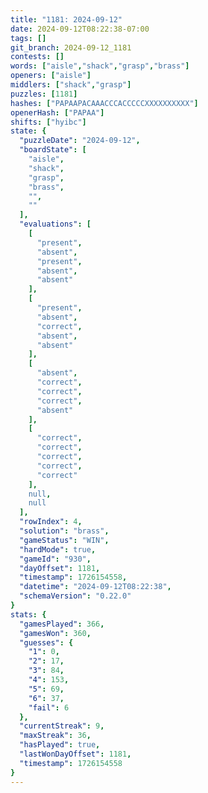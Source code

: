 ```yaml
---
title: "1181: 2024-09-12"
date: 2024-09-12T08:22:38-07:00
tags: []
git_branch: 2024-09-12_1181
contests: []
words: ["aisle","shack","grasp","brass"]
openers: ["aisle"]
middlers: ["shack","grasp"]
puzzles: [1181]
hashes: ["PAPAAPACAAACCCACCCCCXXXXXXXXXX"]
openerHash: ["PAPAA"]
shifts: ["hyibc"]
state: {
  "puzzleDate": "2024-09-12",
  "boardState": [
    "aisle",
    "shack",
    "grasp",
    "brass",
    "",
    ""
  ],
  "evaluations": [
    [
      "present",
      "absent",
      "present",
      "absent",
      "absent"
    ],
    [
      "present",
      "absent",
      "correct",
      "absent",
      "absent"
    ],
    [
      "absent",
      "correct",
      "correct",
      "correct",
      "absent"
    ],
    [
      "correct",
      "correct",
      "correct",
      "correct",
      "correct"
    ],
    null,
    null
  ],
  "rowIndex": 4,
  "solution": "brass",
  "gameStatus": "WIN",
  "hardMode": true,
  "gameId": "930",
  "dayOffset": 1181,
  "timestamp": 1726154558,
  "datetime": "2024-09-12T08:22:38",
  "schemaVersion": "0.22.0"
}
stats: {
  "gamesPlayed": 366,
  "gamesWon": 360,
  "guesses": {
    "1": 0,
    "2": 17,
    "3": 84,
    "4": 153,
    "5": 69,
    "6": 37,
    "fail": 6
  },
  "currentStreak": 9,
  "maxStreak": 36,
  "hasPlayed": true,
  "lastWonDayOffset": 1181,
  "timestamp": 1726154558
}
---
```

<!-- more -->
